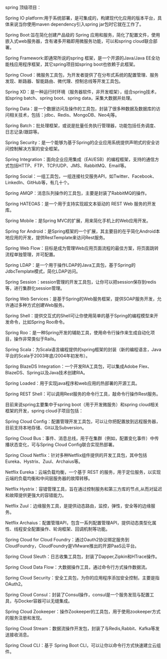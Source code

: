 spring 顶级项目：

Spring IO platform:用于系统部署，是可集成的，构建现代化应用的版本平台，具体来说当你使用maven dependency引入spring
jar包时它就在工作了。

Spring Boot:旨在简化创建产品级的 Spring 应用和服务，简化了配置文件，使用嵌入式web服务器，含有诸多开箱即用微服务功能，可以和spring
cloud联合部署。

Spring Framework:即通常所说的spring 框架，是一个开源的Java/Java EE全功能栈应用程序框架，其它spring项目如spring
boot也依赖于此框架。

Spring Cloud：微服务工具包，为开发者提供了在分布式系统的配置管理、服务发现、断路器、智能路由、微代理、控制总线等开发工具包。

Spring XD：是一种运行时环境（服务器软件，非开发框架），组合spring技术，如spring batch、spring boot、spring data，采集大数据并处理。

Spring Data：是一个数据访问及操作的工具包，封装了很多种数据及数据库的访问相关技术，包括：jdbc、Redis、MongoDB、Neo4j等。

Spring Batch：批处理框架，或说是批量任务执行管理器，功能包括任务调度、日志记录/跟踪等。

Spring Security：是一个能够为基于Spring的企业应用系统提供声明式的安全访问控制解决方案的安全框架。

Spring Integration：面向企业应用集成（EAI/ESB）的编程框架，支持的通信方式包括HTTP、FTP、TCP/UDP、JMS、RabbitMQ、Email等。

Spring Social：一组工具包，一组连接社交服务API，如Twitter、Facebook、LinkedIn、GitHub等，有几十个。

Spring AMQP：消息队列操作的工具包，主要是封装了RabbitMQ的操作。

Spring HATEOAS：是一个用于支持实现超文本驱动的 REST Web 服务的开发库。

Spring Mobile：是Spring MVC的扩展，用来简化手机上的Web应用开发。

Spring for Android：是Spring框架的一个扩展，其主要目的在乎简化Android本地应用的开发，提供RestTemplate来访问Rest服务。

Spring Web Flow：目标是成为管理Web应用页面流程的最佳方案，将页面跳转流程单独管理，并可配置。

Spring LDAP：是一个用于操作LDAP的Java工具包，基于Spring的JdbcTemplate模式，简化LDAP访问。

Spring Session：session管理的开发工具包，让你可以把session保存到redis等，进行集群化session管理。

Spring Web Services：是基于Spring的Web服务框架，提供SOAP服务开发，允许通过多种方式创建Web服务。

Spring Shell：提供交互式的Shell可让你使用简单的基于Spring的编程模型来开发命令，比如Spring Roo命令。

Spring Roo：是一种Spring开发的辅助工具，使用命令行操作来生成自动化项目，操作非常类似于Rails。

Spring Scala：为Scala语言编程提供的spring框架的封装（新的编程语言，Java平台的Scala于2003年底/2004年初发布）。

Spring BlazeDS Integration：一个开发RIA工具包，可以集成Adobe Flex、BlazeDS、Spring以及Java技术创建RIA。

Spring Loaded：用于实现java程序和web应用的热部署的开源工具。

Spring REST Shell：可以调用Rest服务的命令行工具，敲命令行操作Rest服务。

目前来说spring主要集中于spring boot（用于开发微服务）和spring cloud相关框架的开发，spring cloud子项目包括：

Spring Cloud Config：配置管理开发工具包，可以让你把配置放到远程服务器，目前支持本地存储、Git以及Subversion。

Spring Cloud Bus：事件、消息总线，用于在集群（例如，配置变化事件）中传播状态变化，可与Spring Cloud Config联合实现热部署。

Spring Cloud Netflix：针对多种Netflix组件提供的开发工具包，其中包括Eureka、Hystrix、Zuul、Archaius等。

Netflix Eureka：云端负载均衡，一个基于 REST 的服务，用于定位服务，以实现云端的负载均衡和中间层服务器的故障转移。

Netflix Hystrix：容错管理工具，旨在通过控制服务和第三方库的节点,从而对延迟和故障提供更强大的容错能力。

Netflix Zuul：边缘服务工具，是提供动态路由，监控，弹性，安全等的边缘服务。

Netflix Archaius：配置管理API，包含一系列配置管理API，提供动态类型化属性、线程安全配置操作、轮询框架、回调机制等功能。

Spring Cloud for Cloud Foundry：通过Oauth2协议绑定服务到CloudFoundry，CloudFoundry是VMware推出的开源PaaS云平台。

Spring Cloud Sleuth：日志收集工具包，封装了Dapper,Zipkin和HTrace操作。

Spring Cloud Data Flow：大数据操作工具，通过命令行方式操作数据流。

Spring Cloud Security：安全工具包，为你的应用程序添加安全控制，主要是指OAuth2。

Spring Cloud Consul：封装了Consul操作，consul是一个服务发现与配置工具，与Docker容器可以无缝集成。

Spring Cloud Zookeeper：操作Zookeeper的工具包，用于使用zookeeper方式的服务注册和发现。

Spring Cloud Stream：数据流操作开发包，封装了与Redis,Rabbit、Kafka等发送接收消息。

Spring Cloud CLI：基于 Spring Boot CLI，可以让你以命令行方式快速建立云组件。